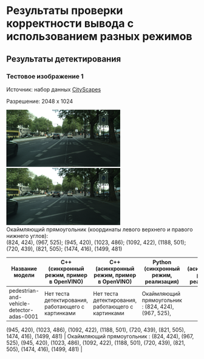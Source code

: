 # Результаты проверки корректности вывода с использованием разных режимов

## Результаты детектирования

### Тестовое изображение 1

Источник: набор данных [CityScapes][cityscapes] 

Разрешение: 2048 x 1024

<div style='float: center'>
<img width="300" height="150" src="images\pedestrian-and-vehicle-detector-adas-0001.png">
<img width="300" height="150" src="detection\pedestrian-and-vehicle-detector-adas-0001.png">
</div>
Окаймляющий прямоугольник (координаты левого верхнего и правого нижнего углов):<br>
(824, 424), (967, 525);
(945, 420), (1023, 486);
(1092, 422), (1188, 501);
(720, 439), (821, 505);
(1474, 416), (1499, 481)

   Название модели   |   C++ (синхронный режим, пример в OpenVINO)  |  C++ (асинхронный режим, пример в OpenVINO)  |   Python (синхронный режим, реализация)  |  Python (асинхронный режим, реализация)|
----------------------|----------------------------------|----------------------------------|--------------------------------|------------------------------------|
pedestrian-and-vehicle-detector-adas-0001 | Нет теста детектирования, работающего с картинками | Нет теста детектирования, работающего с картинками | Окаймляющий прямоугольник : (824, 424), (967, 525), 
(945, 420), (1023, 486), 
(1092, 422), (1188, 501), 
(720, 439), (821, 505), 
1474, 416), (1499, 481)  | Окаймляющий прямоугольник : (824, 424), (967, 525), 
(945, 420), (1023, 486), 
(1092, 422), (1188, 501), 
(720, 439), (821, 505), 
(1474, 416), (1499, 481) |


[cityscapes]: https://www.cityscapes-dataset.com